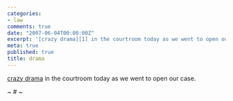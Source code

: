 ```yaml
---
categories:
- law
comments: true
date: "2007-06-04T00:00:00Z"
excerpt: '[crazy drama][1] in the courtroom today as we went to open our case.'
meta: true
published: true
title: drama
---
```


[crazy drama][1] in the courtroom today as we went to open our case.

 [1]: http://www.nytimes.com/2007/06/04/world/africa/04cnd-taylor.html?hp

~ # ~